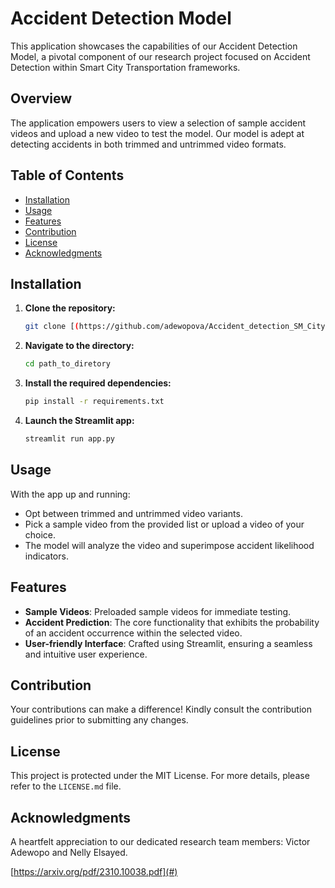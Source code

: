 # Accident Detection Model

This application showcases the capabilities of our Accident Detection Model, a pivotal component of our research project focused on Accident Detection within Smart City Transportation frameworks.

## Overview

The application empowers users to view a selection of sample accident videos and upload a new video to test the model. Our model is adept at detecting accidents in both trimmed and untrimmed video formats.

## Table of Contents

- [Installation](#installation)
- [Usage](#usage)
- [Features](#features)
- [Contribution](#contribution)
- [License](#license)
- [Acknowledgments](#acknowledgments)

## Installation

1. **Clone the repository:**
    ```bash
    git clone [(https://github.com/adewopova/Accident_detection_SM_City/)]
    ```

2. **Navigate to the directory:**
    ```bash
    cd path_to_diretory
    ```

3. **Install the required dependencies:**
    ```bash
    pip install -r requirements.txt
    ```

4. **Launch the Streamlit app:**
    ```bash
    streamlit run app.py
    ```

## Usage

With the app up and running:

- Opt between trimmed and untrimmed video variants.
- Pick a sample video from the provided list or upload a video of your choice.
- The model will analyze the video and superimpose accident likelihood indicators.

## Features

- **Sample Videos**: Preloaded sample videos for immediate testing.
- **Accident Prediction**: The core functionality that exhibits the probability of an accident occurrence within the selected video.
- **User-friendly Interface**: Crafted using Streamlit, ensuring a seamless and intuitive user experience.

## Contribution

Your contributions can make a difference! Kindly consult the contribution guidelines prior to submitting any changes.

## License

This project is protected under the MIT License. For more details, please refer to the `LICENSE.md` file.

## Acknowledgments

A heartfelt appreciation to our dedicated research team members: Victor Adewopo and Nelly Elsayed. 

[https://arxiv.org/pdf/2310.10038.pdf](#)
